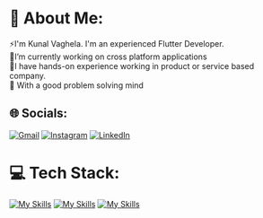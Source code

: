 # :dizzy: About Me:
:zap:I'm Kunal Vaghela. I'm an experienced Flutter Developer.<br> :telescope:I’m currently working on cross platform applications<br>:dancers:I have hands-on experience working in product or service based company.<br>:seedling: With a good problem solving mind
## :globe_with_meridians: Socials:
[![Gmail](https://img.shields.io/badge/Gmail-red?logo=Gmail&logoColor=white)]([kunalvagh45@gmail.com](https://mail.google.com/mail/?fs=1&su=Nice%20gmail%20lib&to=kunalvagh45%40gmail.com&view=cm))
 [![Instagram](https://img.shields.io/badge/Instagram-%23E4405F.svg?logo=Instagram&logoColor=white)](https://instagram.com/kunal_vagh_645) [![LinkedIn](https://img.shields.io/badge/LinkedIn-%230077B5.svg?logo=linkedin&logoColor=white)](www.linkedin.com/in/kunal-vagh)
# :computer: Tech Stack:
[![My Skills](https://skillicons.dev/icons?i=flutter,dart,androidstudio,vscode,firebase&theme=dark)](https://skillicons.dev)    [![My Skills](https://skillicons.dev/icons?i=html,css,js,bootstrap,git,github&theme=dark)](https://skillicons.dev)    [![My Skills](https://skillicons.dev/icons?i=figma,ps,ai&theme=dark)](https://skillicons.dev)
